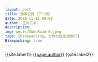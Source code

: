 ```yaml
---
layout: post
title: 独库公路（下一站）
date: 2020-11-11 00:09
author: 王的三丰
description:
img: posts/DukuRoad-0.jpeg
tags: [Bikepacking, 分时分段全球旅行]
Bikepacking: true
---
```

{{site.label1}} <a href="/about">{{page.author}}</a> {{site.label2}}
